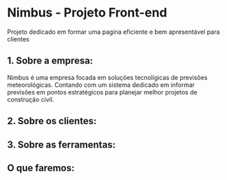 # Nimbus - Projeto Front-end
Projeto dedicado em formar uma pagina eficiente e bem apresentável
para clientes

## 1. Sobre a empresa:
Nimbus é uma empresa focada em soluções tecnolígicas de previsões meteorológicas.
Contando com um sistema dedicado em informar previsões em pontos estratégicos
para planejar melhor projetos de construção civíl.

## 2. Sobre os clientes:

## 3. Sobre as ferramentas:

## O que faremos:
